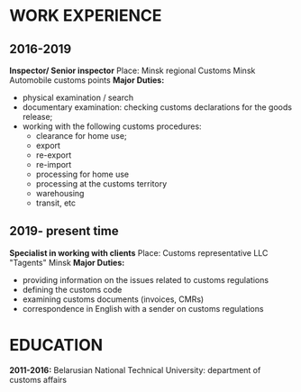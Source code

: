 # WORK EXPERIENCE
## 2016-2019
**Inspector/ Senior inspector**
Place: Minsk regional Customs
Minsk
Automobile customs points 
**Major Duties:**
* physical examination / search
* documentary examination: checking customs declarations for the goods release;
* working with the following customs procedures:
  * clearance for home use;
  * export
  * re-export
  * re-import
  * processing for home use
  * processing at the customs territory
  * warehousing
  * transit, etc

## 2019- present time
**Specialist in working with clients** 
Place: Customs representative LLC "Tagents"
Minsk
**Major Duties:**
* providing information on the issues related to customs regulations
* defining the customs code 
* examining customs documents (invoices, CMRs)
* correspondence in English with a sender  on customs regulations

# EDUCATION
**2011-2016:**
Belarusian National Technical University:
department of customs affairs
